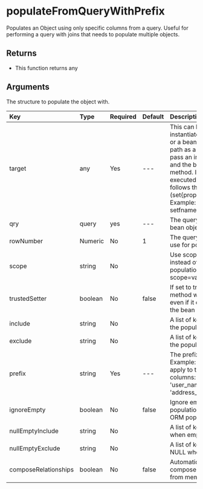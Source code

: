 # populateFromQueryWithPrefix

Populates an Object using only specific columns from a query. Useful for performing a query with joins that needs to populate multiple objects.

## Returns

* This function returns any

## Arguments

The structure to populate the object with.

| Key | Type | Required | Default | Description |
| :--- | :--- | :--- | :--- | :--- |
| target | any | Yes | --- | This can be an instantiated bean object or a bean instantiation path as a string. If you pass an instantiation path and the bean has an 'init' method. It will be executed. This method follows the bean contract \(set{property\_name}\). Example: setUsername\(\), setfname\(\) |
| qry | query | yes | --- | The query to populate the bean object with |
| rowNumber | Numeric | No | 1 | The query row number to use for population |
| scope | string | No |  | Use scope injection instead of setters population. Ex: scope=variables.instance. |
| trustedSetter | boolean | No | false | If set to true, the setter method will be called even if it does not exist in the bean |
| include | string | No |  | A list of keys to include in the population |
| exclude | string | No |  | A list of keys to exclude in the population |
| prefix | string | Yes | --- | The prefix used to filter, Example: 'user\_' would apply to the following columns: 'user\_id' and 'user\_name' but not 'address\_id'. |
| ignoreEmpty | boolean | No | false | Ignore empty values on populations, great for ORM population |
| nullEmptyInclude | string | No |  | A list of keys to NULL when empty |
| nullEmptyExclude | string | No |  | A list of keys to NOT NULL when empty |
| composeRelationships | boolean | No | false | Automatically attempt to compose relationships from memento |

